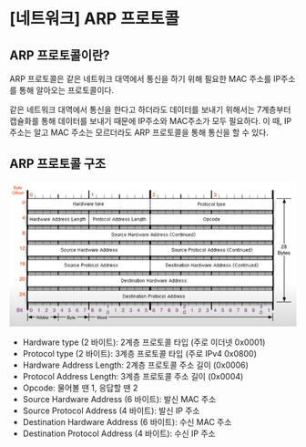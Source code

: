 # [네트워크] ARP 프로토콜

## ARP 프로토콜이란?

ARP 프로토콜은 같은 네트워크 대역에서 통신을 하기 위해 필요한 MAC 주소를 IP주소를 통해 알아오는 프로토콜이다.

같은 네트워크 대역에서 통신을 한다고 하더라도 데이터를 보내기 위해서는 7계층부터 캡슐화를 통해 데이터를 보내기 때문에 IP주소와 MAC주소가 모두 필요하다. 이 때, IP 주소는 알고 MAC 주소는 모르더라도 ARP 프로토콜을 통해 통신을 할 수 있다.

## ARP 프로토콜 구조

![](../../assets/img/posts/네트워크/005-01.jpg)

- Hardware type (2 바이트): 2계층 프로토콜 타입 (주로 이더넷 0x0001)
- Protocol type (2 바이트): 3계층 프로토콜 타입 (주로 IPv4 0x0800)
- Hardware Address Length: 2계층 프로토콜 주소 길이 (0x0006)
- Protocol Address Length: 3계층 프로토콜 주소 길이 (0x0004)
- Opcode: 물어볼 땐 1, 응답할 땐 2
- Source Hardware Address (6 바이트): 발신 MAC 주소
- Source Protocol Address (4 바이트): 발신 IP 주소
- Destination Hardware Address (6 바이트): 수신 MAC 주소
- Destination Protocol Address (4 바이트): 수신 IP 주소